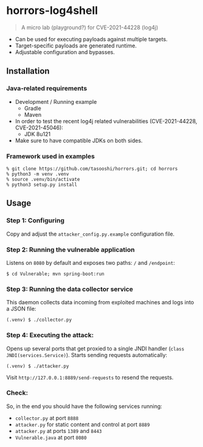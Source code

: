# horrors-log4shell

> A micro lab (playground?) for CVE-2021-44228 (log4j)

* Can be used for executing payloads against multiple targets.
* Target-specific payloads are generated runtime.
* Adjustable configuration and bypasses.

## Installation

### Java-related requirements

* Development / Running example
    * Gradle
    * Maven
* In order to test the recent log4j related vulnerabilities (CVE-2021-44228, CVE-2021-45046):
    * JDK 8u121
* Make sure to have compatible JDKs on both sides.

### Framework used in examples

    % git clone https://github.com/tasooshi/horrors.git; cd horrors
    % python3 -m venv .venv
    % source .venv/bin/activate
    % python3 setup.py install

## Usage

### Step 1: Configuring

Copy and adjust the `attacker_config.py.example` configuration file.

### Step 2: Running the vulnerable application

Listens on `8080` by default and exposes two paths: `/` and `/endpoint`:

    $ cd Vulnerable; mvn spring-boot:run

### Step 3: Running the data collector service

This daemon collects data incoming from exploited machines and logs into a JSON file:

    (.venv) $ ./collector.py

### Step 4: Executing the attack:

Opens up several ports that get proxied to a single JNDI handler (`class JNDI(services.Service)`). Starts sending requests automatically:

    (.venv) $ ./attacker.py

Visit `http://127.0.0.1:8889/send-requests` to resend the requests.

### Check:

So, in the end you should have the following services running:

* `collector.py` at port `8888`
* `attacker.py` for static content and control at port `8889`
* `attacker.py` at ports `1389` and `8443`
* `Vulnerable.java` at port `8080`
